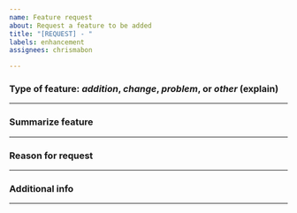 ```yaml
---
name: Feature request
about: Request a feature to be added
title: "[REQUEST] - "
labels: enhancement
assignees: chrismabon

---
```


### Type of feature: *addition*, *change*, *problem*, or *other* (explain) ###



--------------------------------------------------------------------------------
### Summarize feature ###



--------------------------------------------------------------------------------
### Reason for request ###



--------------------------------------------------------------------------------
### Additional info ###



--------------------------------------------------------------------------------

